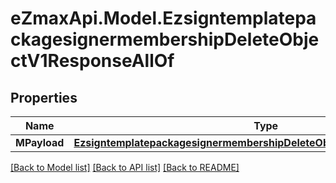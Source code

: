 
# eZmaxApi.Model.EzsigntemplatepackagesignermembershipDeleteObjectV1ResponseAllOf

## Properties

Name | Type | Description | Notes
------------ | ------------- | ------------- | -------------
**MPayload** | [**EzsigntemplatepackagesignermembershipDeleteObjectV1ResponseMPayload**](EzsigntemplatepackagesignermembershipDeleteObjectV1ResponseMPayload.md) |  | 

[[Back to Model list]](../README.md#documentation-for-models)
[[Back to API list]](../README.md#documentation-for-api-endpoints)
[[Back to README]](../README.md)

